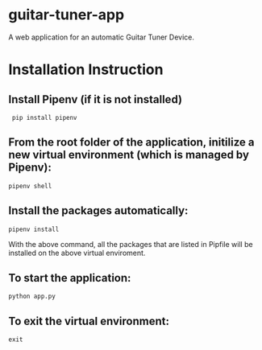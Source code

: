 # guitar-tuner-app
A web application for an automatic Guitar Tuner Device. 

# Installation Instruction 

Install Pipenv (if it is not installed)
------

``` pip install pipenv```

From the root folder of the application, initilize a new virtual environment (which is managed by Pipenv):
------

```pipenv shell```

Install the packages automatically:
------

```pipenv install```

With the above command, all the packages that are listed in Pipfile will be 
installed on the above virtual enviroment.

To start the application:
------

```python app.py```


To exit the virtual environment:
------

```exit```


